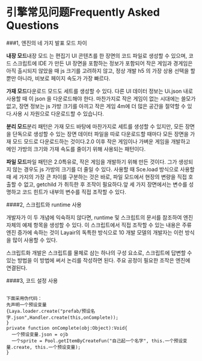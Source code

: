 # 引擎常见问题Frequently Asked Questions



###1, 엔진의 네 가지 발표 모드 차이


 **내장 모드**내장 모드 는 편집기 UI 콘텐츠를 한 장면의 코드 파일로 생성할 수 있으며, 코드 스크립트에 IDE 가 만든 UI 장면을 포함하는 정보가 포함되어 작은 게임과 경게임은 아직 출시되지 않았을 때 js 크기를 고려하지 않고, 정상 개발 h5 의 가장 상용 선택을 할 뿐만 아니라, 비보로 페이지 속도가 가장 빠르다.

**가재 모드**다운로드 모드도 세트를 생성할 수 있다. 다른 UI 데이터 정보는 Ui.json 내로 사용할 때 이 json 을 다운로드해야 한다. 마찬가지로 작은 게임이 없는 시대에는 쓸모가 없고, 장면 정보는 js 가방 크기를 아끼고 작은 게임 4m에 더 많은 공간을 절약할 수 있다.사용 시 자원으로 다운로드할 수 있습니다.

**분리 모드**분리 패턴은 가재 모드 바탕에 마찬가지로 세트를 생성할 수 있지만, 모든 장면을 단독으로 생성할 수 있는 장면 데이터 파일을 따로 다운로드할 때마다 모든 장면을 가재 모드 모드로 다운로드하는 것이다.2.0 이후 작은 게임이나 가벼운 게임을 개발하고 메인 가방의 크기와 가재 속도를 줄이기 위해 사용되는 패턴이다.

**파일 모드**파일 패턴은 2.0특유로, 작은 게임을 개발하기 위해 만든 것이다. 그가 생성되지 않는 경우도 js 가방의 크기를 더 줄일 수 있다. 사용할 때 Sce.load 방식으로 사용할 때 세 가지의 가장 큰 차이를 구분하는 것은 바로, 파일 모드에서 현장의 변량을 직접 호출할 수 없고, getchild 가 취득한 후 조작이 필요하다.앞 세 가지 장면에서는 변수를 성명하고 코드 힌트가 내부의 변수를 직접 조작할 수 있다.



####2, 스크립트와 runtime 사용

개발자가 이 두 개념에 익숙하지 않다면, runtime 및 스크립트의 문서를 참조하여 엔진 자체의 예제 항목을 생성할 수 있다. 이 스크립트에서 직접 조작할 수 있는 내용은 주류 엔진 증가에 속하는 것이 Layair의 독특한 방식으로 10 개발 모델의 개발자는 이런 방식을 많이 사용할 수 있다.

스크립트화 개발은 스크립트를 물체로 삼는 하나의 구성 요소로, 스크립트에 답변할 수 있는 방법을 이 방법에 써서 논리를 작성하면 된다. 주요 공정이 필요한 조작은 엔진에 연결된다.



####3, 코드 설정 사용


```

下面采用伪代码：
先声明一个预设变量
{Laya.loader.create("prefab/预设名字.json",Handler.create(this,onComplete));
}
private function onComplete(obj:Object):Void{
  一个预设变量.json = ojb
  一个sprite = Pool.getItemByCreateFun("自己起一个名字", this.一个预设变量.create, this.一个预设变量);
}
```


